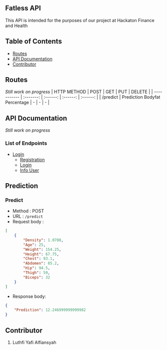 ## Fatless API

This API is intended for the purposes of our project at Hackaton Finance and Health

## Table of Contents

* [Routes](#routes)
* [API Documentation](#api-documentation)
* [Contributor](#contributor)

## Routes

*Still work on progress*
| HTTP METHOD | POST            | GET       | PUT         | DELETE |
| ----------- | :-------: | :------:  | :------:  | :------: |
| /predict    | Prediction Bodyfat Percentage | - | - | - |


## API Documentation 
*Still work on progress*
### List of Endpoints
* [Login](#login)
    * [Registration](#registration)
    * [Login](#login)
    * [Info User](#info-user)


## Prediction

### Predict
* Method : POST
* URL : `/predict`    
* Request body :
```json 
[
    {
        "Density": 1.0708,
        "Age": 25,
        "Weight": 154.25,
        "Height": 67.75,
        "Chest": 93.1,
        "Abdomen": 85.2,
        "Hip": 94.5,
        "Thigh": 59,
        "Biceps": 32
    }
]
```
* Response body:
```json
{
    "Prediction": 12.246999999999982
}
``` 

## Contributor

1. Luthfi Yafi Alfiansyah
